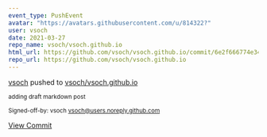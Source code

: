```yaml
---
event_type: PushEvent
avatar: "https://avatars.githubusercontent.com/u/814322?"
user: vsoch
date: 2021-03-27
repo_name: vsoch/vsoch.github.io
html_url: https://github.com/vsoch/vsoch.github.io/commit/6e2f666774e34f3a2a426c99480c16491bd03858
repo_url: https://github.com/vsoch/vsoch.github.io
---
```


<a href='https://github.com/vsoch' target='_blank'>vsoch</a> pushed to <a href='https://github.com/vsoch/vsoch.github.io' target='_blank'>vsoch/vsoch.github.io</a>

<small>adding draft markdown post

Signed-off-by: vsoch <vsoch@users.noreply.github.com></small>

<a href='https://github.com/vsoch/vsoch.github.io/commit/6e2f666774e34f3a2a426c99480c16491bd03858' target='_blank'>View Commit</a>